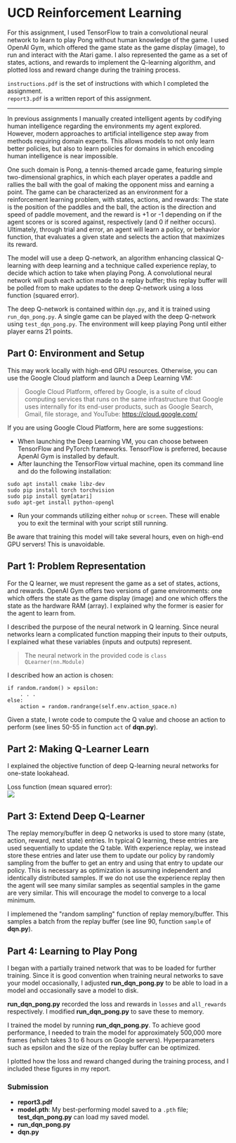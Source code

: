 # UCD Reinforcement Learning
For this assignment, I used TensorFlow to train a convolutional neural network to learn to play Pong without human knowledge of the game. I used OpenAI Gym, which offered the game state as the game display (image), to run and interact with the Atari game. I also represented the game as a set of states, actions, and rewards to implement the Q-learning algorithm, and plotted loss and reward change during the training process.

`instructions.pdf` is the set of instructions with which I completed the assignment.  
`report3.pdf` is a written report of this assignment.

---

In previous assignments I manually created intelligent agents by codifying human intelligence regarding the environments my agent explored. However, modern approaches to artificial intelligence step away from methods requiring domain experts. This allows models to not only learn better policies, but also to learn policies for domains in which encoding human intelligence is near impossible.

One such domain is Pong, a tennis-themed arcade game, featuring simple two-dimensional graphics, in which each player operates a paddle and rallies the ball with the goal of making the opponent miss and earning a point. The game can be characterized as an environment for a reinforcement learning problem, with states, actions, and rewards: The state is the position of the paddles and the ball, the action is the direction and speed of paddle movement, and the reward is +1 or -1 depending on if the agent scores or is scored against, respectively (and 0 if neither occurs). Ultimately, through trial and error, an agent will learn a policy, or behavior function, that evaluates a given state and selects the action that maximizes its reward.

The model will use a deep Q-network, an algorithm enhancing classical Q-learning with deep learning and a technique called experience replay, to decide which action to take when playing Pong. A convolutional neural network will push each action made to a replay buffer; this replay buffer will be polled from to make updates to the deep Q-network using a loss function (squared error).

The deep Q-network is contained within `dqn.py`, and it is trained using `run_dqn_pong.py`. A single game can be played with the deep Q-network using `test_dqn_pong.py`. The environment will keep playing Pong until either player earns 21 points.

## Part 0: Environment and Setup
This may work locally with high-end GPU resources. Otherwise, you can use the Google Cloud platform and launch a Deep Learning VM:

> Google Cloud Platform, offered by Google, is a suite of cloud computing services that runs on the same infrastructure that Google uses internally for its end-user products, such as Google Search, Gmail, file storage, and YouTube: https://cloud.google.com/

If you are using Google Cloud Platform, here are some suggestions:
- When launching the Deep Learning VM, you can choose between TensorFlow and PyTorch frameworks. TensorFlow is preferred, because ApenAI Gym is installed by default.
- After launching the TensorFlow virtual machine, open its command line and do the following installation:  
```
sudo apt install cmake libz-dev
sudo pip install torch torchvision
sudo pip install gym[atari]
sudo apt-get install python-opengl
```
- Run your commands utilizing either `nohup` or `screen`. These will enable you to exit the terminal with your script still running.

Be aware that training this model will take several hours, even on high-end GPU servers! This is unavoidable.

## Part 1: Problem Representation
For the Q learner, we must represent the game as a set of states, actions, and rewards. OpenAI Gym offers two versions of game environments: one which offers the state as the game display (image) and one which offers the state as the hardware RAM (array). I explained why the former is easier for the agent to learn from.

I described the purpose of the neural network in Q learning. Since neural networks learn a complicated function mapping their inputs to their outputs, I explained what these variables (inputs and outputs) represent.

> The neural network in the provided code is `class QLearner(nn.Module)`

I described how an action is chosen:

```
if random.random() > epsilon:
    . . .
else:
    action = random.randrange(self.env.action_space.n)
```
<!-- 
`if random.random() > epsilon:`  
&nbsp;&nbsp;&nbsp;&nbsp;`. . .`  
`else:`  
&nbsp;&nbsp;&nbsp;&nbsp;`action = random.randrange(self.env.action_space.n)` -->

Given a state, I wrote code to compute the Q value and choose an action to perform (see lines 50-55 in function `act` of **dqn.py**).

## Part 2: Making Q-Learner Learn
I explained the objective function of deep Q-learning neural networks for one-state lookahead.

Loss function (mean squared error):  
<img src="https://render.githubusercontent.com/render/math?math=Loss_i(\Theta_i)=(y_i-Q(s,a,\Theta_i))^2">

## Part 3: Extend Deep Q-Learner
The replay memory/buffer in deep Q networks is used to store many (state, action, reward, next state) entries. In typical Q learning, these entries are used sequentially to update the Q table. With experience replay, we instead store these entries and later use them to update our policy by randomly sampling from the buffer to get an entry and using that entry to update our policy. This is necessary as optimization is assuming independent and identically distributed samples. If we do not use the experience replay then the agent will see many similar samples as seqential samples in the game are very similar. This will encourage the model to converge to a local minimum.

I implemened the "random sampling" function of replay memory/buffer. This samples a batch from the replay buffer (see line 90, function `sample` of **dqn.py**).

## Part 4: Learning to Play Pong
I began with a partially trained network that was to be loaded for further training. Since it is good convention when training neural networks to save your model occasionally, I adjusted **run_dqn_pong.py** to be able to load in a model and occasionally save a model to disk.

**run_dqn_pong.py** recorded the loss and rewards in `losses` and `all_rewards` respectively. I modified **run_dqn_pong.py** to save these to memory.

I trained the model by running **run_dqn_pong.py**. To achieve good performance, I needed to train the model for approximately 500,000 more frames (which takes 3 to 6 hours on Google servers). Hyperparameters such as epsilon and the size of the replay buffer can be optimized.

I plotted how the loss and reward changed during the training process, and I included these figures in my report.

### Submission
- **report3.pdf**
- **model.pth**: My best-performing model saved to a `.pth` file; **test_dqn_pong.py** can load my saved model.
- **run_dqn_pong.py**
- **dqn.py**
